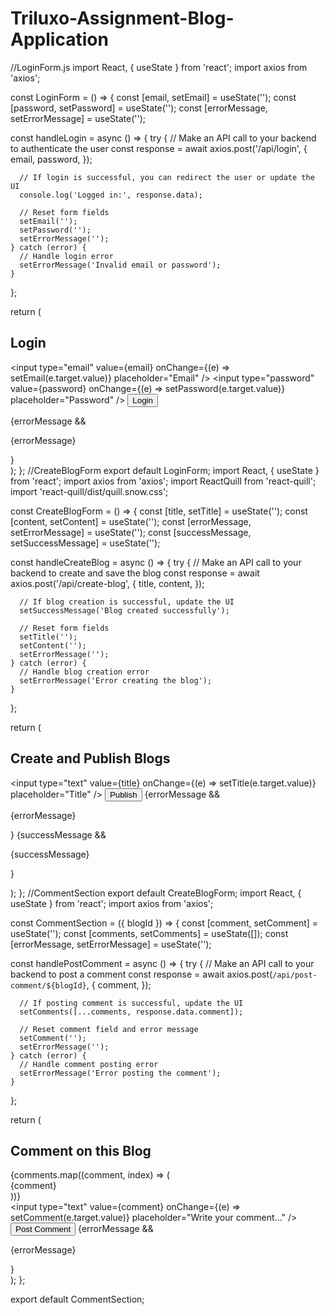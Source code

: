 # Triluxo-Assignment-Blog-Application
//LoginForm.js
import React, { useState } from 'react';
import axios from 'axios';

const LoginForm = () => {
  const [email, setEmail] = useState('');
  const [password, setPassword] = useState('');
  const [errorMessage, setErrorMessage] = useState('');

  const handleLogin = async () => {
    try {
      // Make an API call to your backend to authenticate the user
      const response = await axios.post('/api/login', {
        email,
        password,
      });

      // If login is successful, you can redirect the user or update the UI
      console.log('Logged in:', response.data);

      // Reset form fields
      setEmail('');
      setPassword('');
      setErrorMessage('');
    } catch (error) {
      // Handle login error
      setErrorMessage('Invalid email or password');
    }
  };

  return (
    <div>
      <h2>Login</h2>
      <form>
        <input
          type="email"
          value={email}
          onChange={(e) => setEmail(e.target.value)}
          placeholder="Email"
        />
        <input
          type="password"
          value={password}
          onChange={(e) => setPassword(e.target.value)}
          placeholder="Password"
        />
        <button type="button" onClick={handleLogin}>
          Login
        </button>
      </form>
      {errorMessage && <p className="error">{errorMessage}</p>}
    </div>
  );
};
//CreateBlogForm
export default LoginForm;
import React, { useState } from 'react';
import axios from 'axios';
import ReactQuill from 'react-quill';
import 'react-quill/dist/quill.snow.css';

const CreateBlogForm = () => {
  const [title, setTitle] = useState('');
  const [content, setContent] = useState('');
  const [errorMessage, setErrorMessage] = useState('');
  const [successMessage, setSuccessMessage] = useState('');

  const handleCreateBlog = async () => {
    try {
      // Make an API call to your backend to create and save the blog
      const response = await axios.post('/api/create-blog', {
        title,
        content,
      });

      // If blog creation is successful, update the UI
      setSuccessMessage('Blog created successfully');

      // Reset form fields
      setTitle('');
      setContent('');
      setErrorMessage('');
    } catch (error) {
      // Handle blog creation error
      setErrorMessage('Error creating the blog');
    }
  };

  return (
    <div>
      <h2>Create and Publish Blogs</h2>
      <form>
        <input
          type="text"
          value={title}
          onChange={(e) => setTitle(e.target.value)}
          placeholder="Title"
        />
        <ReactQuill
          value={content}
          onChange={setContent}
          placeholder="Write your blog content..."
        />
        <button type="button" onClick={handleCreateBlog}>
          Publish
        </button>
      </form>
      {errorMessage && <p className="error">{errorMessage}</p>}
      {successMessage && <p className="success">{successMessage}</p>}
    </div>
  );
};
//CommentSection
export default CreateBlogForm;
import React, { useState } from 'react';
import axios from 'axios';

const CommentSection = ({ blogId }) => {
  const [comment, setComment] = useState('');
  const [comments, setComments] = useState([]);
  const [errorMessage, setErrorMessage] = useState('');

  const handlePostComment = async () => {
    try {
      // Make an API call to your backend to post a comment
      const response = await axios.post(`/api/post-comment/${blogId}`, {
        comment,
      });

      // If posting comment is successful, update the UI
      setComments([...comments, response.data.comment]);

      // Reset comment field and error message
      setComment('');
      setErrorMessage('');
    } catch (error) {
      // Handle comment posting error
      setErrorMessage('Error posting the comment');
    }
  };

  return (
    <div>
      <h2>Comment on this Blog</h2>
      <div className="comment-list">
        {comments.map((comment, index) => (
          <div key={index} className="comment">
            {comment}
          </div>
        ))}
      </div>
      <input
        type="text"
        value={comment}
        onChange={(e) => setComment(e.target.value)}
        placeholder="Write your comment..."
      />
      <button type="button" onClick={handlePostComment}>
        Post Comment
      </button>
      {errorMessage && <p className="error">{errorMessage}</p>}
    </div>
  );
};

export default CommentSection;
